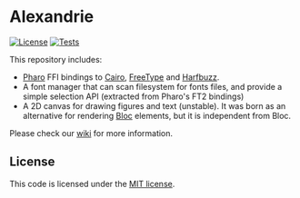 # Alexandrie

[![License](https://img.shields.io/github/license/pharo-graphics/Alexandrie.svg)](./LICENSE)
[![Tests](https://github.com/pharo-graphics/Alexandrie/actions/workflows/test.yml/badge.svg)](https://github.com/pharo-graphics/Alexandrie/actions/workflows/test.yml)

This repository includes:
- [Pharo](https://pharo.org/) FFI bindings to [Cairo](https://www.cairographics.org), [FreeType](https://freetype.org/) and [Harfbuzz](https://harfbuzz.github.io/).
- A font manager that can scan filesystem for fonts files, and provide a simple selection API (extracted from Pharo's FT2 bindings)
- A 2D canvas for drawing figures and text (unstable). It was born as an alternative for rendering [Bloc](https://github.com/pharo-graphics/Bloc) elements, but it is independent from Bloc.

Please check our [wiki](../../wiki) for more information.

## License

This code is licensed under the [MIT license](./LICENSE).
